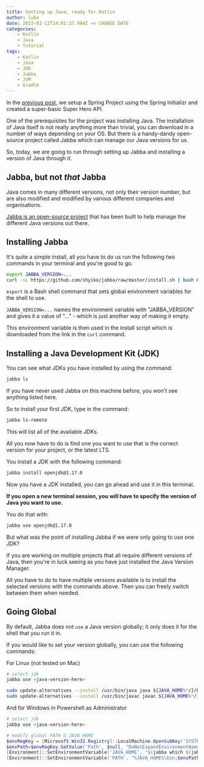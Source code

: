 ```yaml
---
title: Setting up Java, ready for Kotlin
author: luke
date: 2023-02-12T14:01:37.984Z << CHANGE DATE
categories:
    - Kotlin
    - Java
    - Tutorial
tags:
    - Kotlin
    - Java
    - JDK
    - Jabba
    - JVM
    - Gradle
---
```



In the <a href="/posts/getting-started-with-kotlin-and-spring-boot" target="_blank">previous post</a>, we setup a Spring Project using the Spring Initializr and created a super-basic Super Hero API. 

One of the prerequisites for the project was installing Java. The installation of Java itself is not really anything more than trivial, you can download in a number of ways depending on your OS. But there is a handy-dandy open-source project called Jabba which can manage our Java versions for us. 

So, today, we are going to run through setting up Jabba and installing a version of Java through it.

## Jabba, but not _that_ Jabba 

Java comes in many different versions, not only their version number, but are also modified and modified by various different companies and organisations.

[Jabba is an open-source project](https://github.com/shyiko/jabba) that has been built to help manage the different Java versions out there.

## Installing Jabba

It's quite a simple install, all you have to do us run the following two commands in your terminal and you're good to go.

```bash
export JABBA_VERSION=...
curl -sL https://github.com/shyiko/jabba/raw/master/install.sh | bash && . ~/.jabba/jabba.sh
```
`export` is a Bash shell command that sets global environment variables for the shell to use.

`JABBA_VERSION=...` names the environment variable with "JABBA_VERSION" and gives it a value of "..." - which is just another way of making it empty.

This environment variable is then used in the install script which is downloaded from the link in the `curl` command.

## Installing a Java Development Kit (JDK)

You can see what JDKs you have installed by using the command:

```bash
jabba ls
```

If you have never used Jabba on this machine before, you won't see anything listed here.

So to install your first JDK, type in the command:

```bash
jabba ls-remote
```

This will list all of the available JDKs.

All you now have to do is find one you want to use that is the correct version for your project, or the latest LTS.

You install a JDK with the following command:

```bash
jabba install openjdk@1.17.0
```

Now you have a JDK installed, you can go ahead and use it in this terminal. 

**If you open a new terminal session, you will have to specify the version of Java you want to use.** 

You do that with:

```bash
jabba use openjdk@1.17.0
```

But what was the point of installing Jabba if we were only going to use one JDK?

If you are working on multiple projects that all require different versions of Java, then you're in luck seeing as you have just installed the Java Version Manager.

All you have to do to have multiple versions available is to install the selected versions with the commands above. Then you can freely switch between them when needed.

## Going Global

By default, Jabba does not `use` a Java version globally; it only does it for the shell that you run it in. 

If you would like to set your version globally, you can use the following commands:

For Linux (not tested on Mac)

```bash
# select jdk
jabba use <java-version-here>

sudo update-alternatives --install /usr/bin/java java ${JAVA_HOME%*/}/bin/java 20000
sudo update-alternatives --install /usr/bin/javac javac ${JAVA_HOME%*/}/bin/javac 20000
```

And for Windows in Powershell as Administrator

```powershell
# select jdk
jabba use <java-version-here>

# modify global PATH & JAVA_HOME
$envRegKey = [Microsoft.Win32.Registry]::LocalMachine.OpenSubKey('SYSTEM\CurrentControlSet\Control\Session Manager\Environment', $true)
$envPath=$envRegKey.GetValue('Path', $null, "DoNotExpandEnvironmentNames").replace('%JAVA_HOME%\bin;', '')
[Environment]::SetEnvironmentVariable('JAVA_HOME', "$(jabba which $(jabba current))", 'Machine')
[Environment]::SetEnvironmentVariable('PATH', "%JAVA_HOME%\bin;$envPath", 'Machine')
```